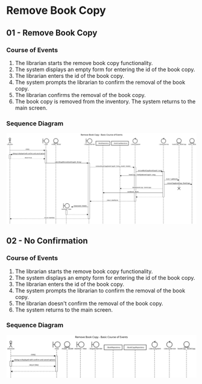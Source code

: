 # Remove Book Copy

## 01 - Remove Book Copy

### Course of Events

1. The librarian starts the remove book copy functionality.
2. The system displays an empty form for entering the id of the book copy.
3. The librarian enters the id of the book copy.
4. The system prompts the librarian to confirm the removal of the book copy.
5. The librarian confirms the removal of the book copy.
6. The book copy is removed from the inventory. The system returns to the main screen.

### Sequence Diagram

![Remove Book Copy - Basic Course of Events](images/09-basic.svg)

## 02 - No Confirmation

### Course of Events

1. The librarian starts the remove book copy functionality.
2. The system displays an empty form for entering the id of the book copy.
3. The librarian enters the id of the book copy.
4. The system prompts the librarian to confirm the removal of the book copy.
5. The librarian doesn't confirm the removal of the book copy.
6. The system returns to the main screen.

### Sequence Diagram

![Remove Book Copy - Alternative Course of Events](images/09-alternate.svg)

